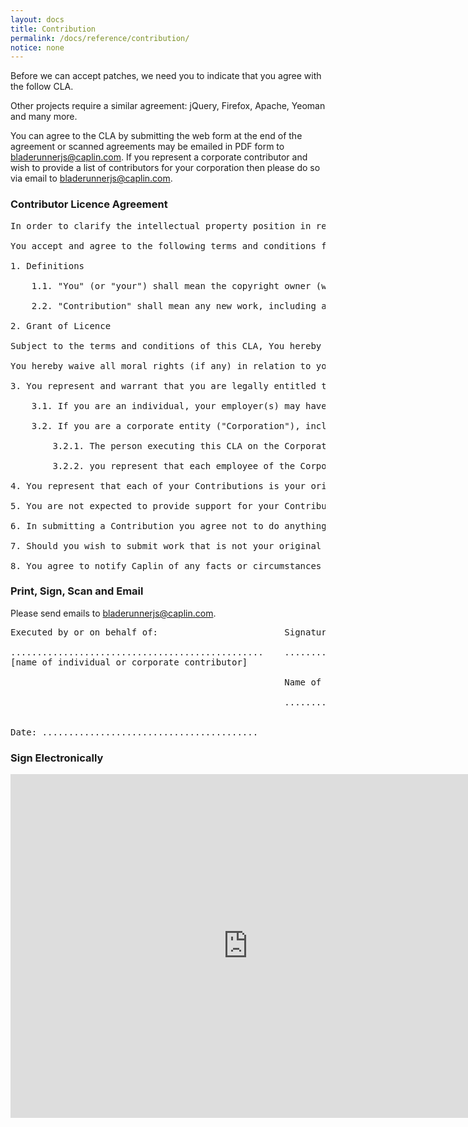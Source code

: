 ```yaml
---
layout: docs
title: Contribution
permalink: /docs/reference/contribution/
notice: none
---
```


Before we can accept patches, we need you to indicate that you agree with the follow CLA.

Other projects require a similar agreement: jQuery, Firefox, Apache, Yeoman and many more.

You can agree to the CLA by submitting the web form at the end of the agreement or scanned agreements may be emailed in PDF form to bladerunnerjs@caplin.com. If you represent a corporate contributor and wish to provide a list of contributors for your corporation then please do so via email to bladerunnerjs@caplin.com.

### Contributor Licence Agreement

<pre class="cla">
In order to clarify the intellectual property position in relation to Contributions from any person or entity, Caplin Systems Limited ("Caplin") requires a Contributor Licence Agreement ("CLA"), indicating agreement to the licence terms below. This licence is for your protection as a Contributor as well as the protection of Caplin; it does not change your rights to use your own Contributions for any other purpose. 

You accept and agree to the following terms and conditions for your present and future Contributions submitted to Caplin. Except for the licence granted herein to Caplin, and sub-licences granted by Caplin to recipients of software distributed by Caplin, you reserve all rights, titles, and interests in and to your Contributions.

1. Definitions

    1.1. "You" (or "your") shall mean the copyright owner (whether individual or corporate) or legal entity authorised by the copyright owner that is entering into this CLA. The entity making a Contribution and all other entities that control, are controlled by, or are under common control with that entity are considered to be a single Contributor. For the purposes of this definition, "control" means (i) the power, direct or indirect, to cause the direction or management of such entity, whether by contract or otherwise including but not limited to employment, or (ii) ownership of fifty percent (50%) or more of the outstanding shares, or (iii) beneficial ownership of such entity.

    2.2. "Contribution" shall mean any new work, including any modifications or additions to an existing work, that is intentionally submitted by you to Caplin for inclusion in any of the products owned or managed by Caplin (the "Work"). For the purposes of this definition, "submitted" means any form of electronic, verbal, or written communication sent to Caplin or its representatives, including but not limited to communication on electronic mailing lists, source code control systems, and issue tracking systems that are managed by, or on behalf of, Caplin for the purpose of discussing and improving the Work, but excluding communication that is conspicuously marked or otherwise designated in writing by you as "Not a Contribution."

2. Grant of Licence 

Subject to the terms and conditions of this CLA, You hereby grant to Caplin a perpetual, worldwide, non-exclusive, no-charge, royalty-free, irrevocable licence to reproduce, prepare derivative works of, publicly display, publicly perform, modify, adapt, develop, sub-license, and distribute your Contributions and derivative works. This licence extends to all copyright, database rights, design rights, trade and service marks or names, patents, or other intellectual property, any applications to register any of the foregoing and the right to apply for any of the foregoing, in each case in any jurisdiction. 

You hereby waive all moral rights (if any) in relation to your Contributions. 

3. You represent and warrant that you are legally entitled to grant the above licence. 

    3.1. If you are an individual, your employer(s) may have rights to intellectual property that you create that includes your Contributions, you represent that you have received permission to make Contributions from that employer, that your employer has waived such rights for your Contributions to Caplin, or that your employer has executed a separate CLA with Caplin.

    3.2. If you are a corporate entity ("Corporation"), including but not limited to a partnership or limited company: 

        3.2.1. The person executing this CLA on the Corporation’s behalf represents that he or she is authorised to execute the CLA on behalf of the Corporation; and

        3.2.2. you represent that each employee of the Corporation who may from time to time make or submit Contributions is authorised to make or submit Contributions on behalf of the Corporation.

4. You represent that each of your Contributions is your original creation (see section 7 for submissions on behalf of others). You represent that your Contribution submissions include complete details of any third-party licence or other restriction (including, but not limited to, related patents and trademarks) of which you are aware and which are associated with any part of your Contributions.

5. You are not expected to provide support for your Contributions, except to the extent you desire to provide support. You may provide support for free, for a fee, or not at all. Unless required by applicable law or agreed with us in writing, You provide your Contributions on an as is basis without warranties or conditions of any kind, either express or implied, including, without limitation, quality or fitness for a particular purpose. 

6. In submitting a Contribution you agree not to do anything likely to adversely affect Caplin’s business, including but not limited to submitting knowingly or deliberately defective content, viruses or other harmful components. 

7. Should you wish to submit work that is not your original creation, you may submit it to Caplin separately from any Contribution, identifying the complete details of its source and of any licence or other restriction (including, but not limited to, related patents, trademarks, and licence agreements) of which you are aware, and conspicuously marking the work as "Submitted on behalf of a third-party: [named here]".

8. You agree to notify Caplin of any facts or circumstances of which you become aware that would make any representations set out in this CLA inaccurate in any respect.
</pre>

### Print, Sign, Scan and Email

Please send emails to bladerunnerjs@caplin.com.

<pre class="print-sign">
Executed by or on behalf of:                        Signature:

................................................    ................................................
[name of individual or corporate contributor]

                                                    Name of signatory for corporate contributor:

                                                    ................................................


Date: .........................................
</pre>

### Sign Electronically

<iframe src="https://docs.google.com/a/leggetter.co.uk/forms/d/1sbYzRuSFjnEgolm-dZ7iHo1rRdLStMJpLdroD2gY8RY/viewform?embedded=true" width="760" height="550" frameborder="0" marginheight="0" marginwidth="0">Loading...</iframe>